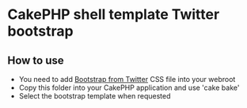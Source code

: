 # CakePHP shell template Twitter bootstrap

## How to use
* You need to add [Bootstrap from Twitter](http://twitter.github.com/bootstrap/) CSS file into your webroot
* Copy this folder into your CakePHP application and use 'cake bake'
* Select the bootstrap template when requested
